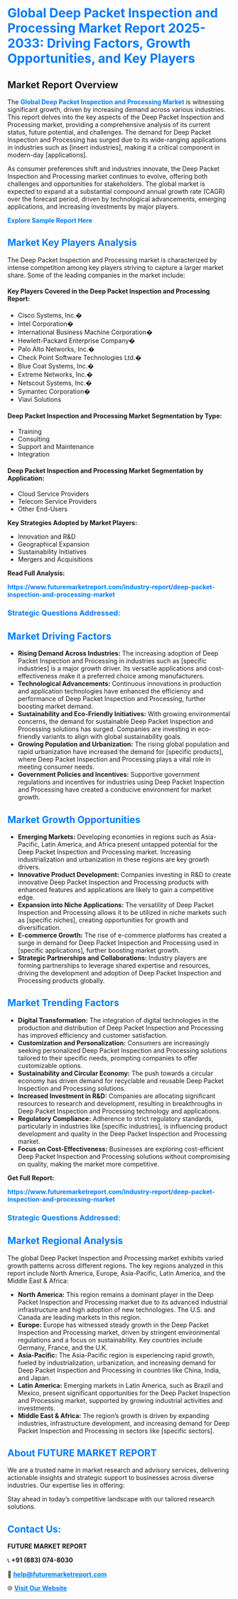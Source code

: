 <h1 style="color: #007BFF;">Global Deep Packet Inspection and Processing Market Report 2025-2033: Driving Factors, Growth Opportunities, and Key Players</h1>

<section id="overview">
<h2>Market Report Overview</h2>
<p>The <a href="https://www.futuremarketreport.com/industry-report/deep-packet-inspection-and-processing-market" style="color: #007BFF; text-decoration: none;"><strong>Global Deep Packet Inspection and Processing Market</strong></a> is witnessing significant growth, driven by increasing demand across various industries. This report delves into the key aspects of the Deep Packet Inspection and Processing market, providing a comprehensive analysis of its current status, future potential, and challenges. The demand for Deep Packet Inspection and Processing has surged due to its wide-ranging applications in industries such as [insert industries], making it a critical component in modern-day [applications].</p>
<p>As consumer preferences shift and industries innovate, the Deep Packet Inspection and Processing market continues to evolve, offering both challenges and opportunities for stakeholders. The global market is expected to expand at a substantial compound annual growth rate (CAGR) over the forecast period, driven by technological advancements, emerging applications, and increasing investments by major players.</p>
</section>

<section id="overview">
<p><a href="https://www.futuremarketreport.com/request-sample/reportId=106748" style="color: #007BFF; text-decoration: none;"><strong>Explore Sample Report Here</strong></a></p>
</section>

<section id="key-players">
<h2 style="color: #007BFF;">Market Key Players Analysis</h2>
<p>The Deep Packet Inspection and Processing market is characterized by intense competition among key players striving to capture a larger market share. Some of the leading companies in the market include:</p>
<h4>Key Players Covered in the Deep Packet Inspection and Processing Report:</h4>
<ul><li>Cisco Systems, Inc.�</li><li>Intel Corporation�</li><li>International Business Machine Corporation�</li><li>Hewlett-Packard Enterprise Company�</li><li>Palo Alto Networks, Inc.�</li><li>Check Point Software Technologies Ltd.�</li><li>Blue Coat Systems, Inc.�</li><li>Extreme Networks, Inc.�</li><li>Netscout Systems, Inc.�</li><li>Symantec Corporation�</li><li>Viavi Solutions</li></ul>
<h4>Deep Packet Inspection and Processing Market Segmentation by Type:</h4>
<ul><li>Training</li><li>Consulting</li><li>Support and Maintenance</li><li>Integration</li></ul>

<h4>Deep Packet Inspection and Processing Market Segmentation by Application:</h4>
<ul><li>Cloud Service Providers</li><li>Telecom Service Providers</li><li>Other End-Users</li></ul>
<p><strong>Key Strategies Adopted by Market Players:</strong></p>
<ul>
<li>Innovation and R&D</li>
<li>Geographical Expansion</li>
<li>Sustainability Initiatives</li>
<li>Mergers and Acquisitions</li>
</ul>
</section>

<section>
<p><strong>Read Full Analysis: </strong></p><a href="https://www.futuremarketreport.com/industry-report/deep-packet-inspection-and-processing-market" style="color: #007BFF; text-decoration: none;"><strong>https://www.futuremarketreport.com/industry-report/deep-packet-inspection-and-processing-market</strong></a>
<h3 style="color: #007BFF;">Strategic Questions Addressed:</h3>
</section>

<section id="driving-factors">
<h2 style="color: #007BFF;">Market Driving Factors</h2>
<ul>
<li><strong>Rising Demand Across Industries:</strong> The increasing adoption of Deep Packet Inspection and Processing in industries such as [specific industries] is a major growth driver. Its versatile applications and cost-effectiveness make it a preferred choice among manufacturers.</li>
<li><strong>Technological Advancements:</strong> Continuous innovations in production and application technologies have enhanced the efficiency and performance of Deep Packet Inspection and Processing, further boosting market demand.</li>
<li><strong>Sustainability and Eco-Friendly Initiatives:</strong> With growing environmental concerns, the demand for sustainable Deep Packet Inspection and Processing solutions has surged. Companies are investing in eco-friendly variants to align with global sustainability goals.</li>
<li><strong>Growing Population and Urbanization:</strong> The rising global population and rapid urbanization have increased the demand for [specific products], where Deep Packet Inspection and Processing plays a vital role in meeting consumer needs.</li>
<li><strong>Government Policies and Incentives:</strong> Supportive government regulations and incentives for industries using Deep Packet Inspection and Processing have created a conducive environment for market growth.</li>
</ul>
</section>

<section id="growth-opportunities">
<h2 style="color: #007BFF;">Market Growth Opportunities</h2>
<ul>
<li><strong>Emerging Markets:</strong> Developing economies in regions such as Asia-Pacific, Latin America, and Africa present untapped potential for the Deep Packet Inspection and Processing market. Increasing industrialization and urbanization in these regions are key growth drivers.</li>
<li><strong>Innovative Product Development:</strong> Companies investing in R&D to create innovative Deep Packet Inspection and Processing products with enhanced features and applications are likely to gain a competitive edge.</li>
<li><strong>Expansion into Niche Applications:</strong> The versatility of Deep Packet Inspection and Processing allows it to be utilized in niche markets such as [specific niches], creating opportunities for growth and diversification.</li>
<li><strong>E-commerce Growth:</strong> The rise of e-commerce platforms has created a surge in demand for Deep Packet Inspection and Processing used in [specific applications], further boosting market growth.</li>
<li><strong>Strategic Partnerships and Collaborations:</strong> Industry players are forming partnerships to leverage shared expertise and resources, driving the development and adoption of Deep Packet Inspection and Processing products globally.</li>
</ul>
</section>

<section id="trending-factors">
<h2 style="color: #007BFF;">Market Trending Factors</h2>
<ul>
<li><strong>Digital Transformation:</strong> The integration of digital technologies in the production and distribution of Deep Packet Inspection and Processing has improved efficiency and customer satisfaction.</li>
<li><strong>Customization and Personalization:</strong> Consumers are increasingly seeking personalized Deep Packet Inspection and Processing solutions tailored to their specific needs, prompting companies to offer customizable options.</li>
<li><strong>Sustainability and Circular Economy:</strong> The push towards a circular economy has driven demand for recyclable and reusable Deep Packet Inspection and Processing solutions.</li>
<li><strong>Increased Investment in R&D:</strong> Companies are allocating significant resources to research and development, resulting in breakthroughs in Deep Packet Inspection and Processing technology and applications.</li>
<li><strong>Regulatory Compliance:</strong> Adherence to strict regulatory standards, particularly in industries like [specific industries], is influencing product development and quality in the Deep Packet Inspection and Processing market.</li>
<li><strong>Focus on Cost-Effectiveness:</strong> Businesses are exploring cost-efficient Deep Packet Inspection and Processing solutions without compromising on quality, making the market more competitive.</li>
</ul>
</section>

<section>
<p><strong>Get Full Report: </strong></p><a href="https://www.futuremarketreport.com/industry-report/deep-packet-inspection-and-processing-market" style="color: #007BFF; text-decoration: none;"><strong>https://www.futuremarketreport.com/industry-report/deep-packet-inspection-and-processing-market</strong></a>
<h3 style="color: #007BFF;">Strategic Questions Addressed:</h3>
</section>


<section id="regional-analysis">
<h2 style="color: #007BFF;">Market Regional Analysis</h2>
<p>The global Deep Packet Inspection and Processing market exhibits varied growth patterns across different regions. The key regions analyzed in this report include North America, Europe, Asia-Pacific, Latin America, and the Middle East & Africa:</p>
<ul>
<li><strong>North America:</strong> This region remains a dominant player in the Deep Packet Inspection and Processing market due to its advanced industrial infrastructure and high adoption of new technologies. The U.S. and Canada are leading markets in this region.</li>
<li><strong>Europe:</strong> Europe has witnessed steady growth in the Deep Packet Inspection and Processing market, driven by stringent environmental regulations and a focus on sustainability. Key countries include Germany, France, and the U.K.</li>
<li><strong>Asia-Pacific:</strong> The Asia-Pacific region is experiencing rapid growth, fueled by industrialization, urbanization, and increasing demand for Deep Packet Inspection and Processing in countries like China, India, and Japan.</li>
<li><strong>Latin America:</strong> Emerging markets in Latin America, such as Brazil and Mexico, present significant opportunities for the Deep Packet Inspection and Processing market, supported by growing industrial activities and investments.</li>
<li><strong>Middle East & Africa:</strong> The region’s growth is driven by expanding industries, infrastructure development, and increasing demand for Deep Packet Inspection and Processing in sectors like [specific sectors].</li>
</ul>
</section>

<footer>
<h2 style="color: #007BFF;">About FUTURE MARKET REPORT</h2>
<p>We are a trusted name in market research and advisory services, delivering actionable insights and strategic support to businesses across diverse industries. Our expertise lies in offering:</p>

<p>Stay ahead in today’s competitive landscape with our tailored research solutions.</p>

<h2 style="color: #007BFF;">Contact Us:</h2>
<p><strong>FUTURE MARKET REPORT</strong></p>
<p>📞 <strong>+91 (883) 074-8030</strong></p>
<p>📧 <strong><a href="mailto:help@futuremarketreport.com" style="color: #007BFF;">help@futuremarketreport.com</a></strong></p>
<p>🌐 <strong><a href="https://www.futuremarketreport.com/" style="color: #007BFF;">Visit Our Website</a></strong></p>
</footer>